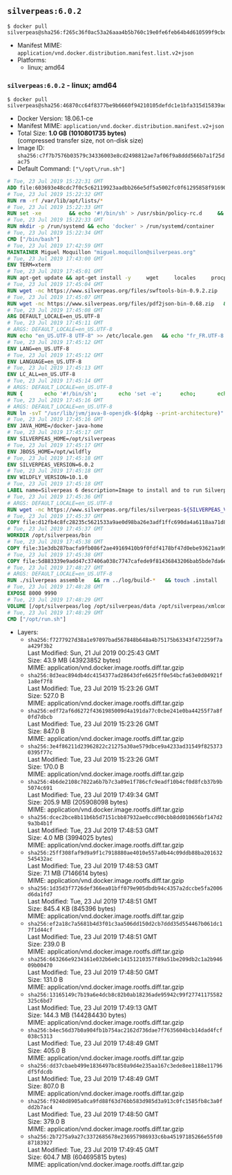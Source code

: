 ## `silverpeas:6.0.2`

```console
$ docker pull silverpeas@sha256:f265c36f0ac53a26aaa4b5b760c19e0fe6feb64b4d610599f9cbdbee5b8f0773
```

-	Manifest MIME: `application/vnd.docker.distribution.manifest.list.v2+json`
-	Platforms:
	-	linux; amd64

### `silverpeas:6.0.2` - linux; amd64

```console
$ docker pull silverpeas@sha256:46870cc64f8377be9b6660f94210105defdc1e1bfa315d15839ad4797f87ab96
```

-	Docker Version: 18.06.1-ce
-	Manifest MIME: `application/vnd.docker.distribution.manifest.v2+json`
-	Total Size: **1.0 GB (1010801735 bytes)**  
	(compressed transfer size, not on-disk size)
-	Image ID: `sha256:c7f7b7576b03579c34336003e8cd2498812ae7af06f9a8ddd566b7a1f25dac75`
-	Default Command: `["\/opt\/run.sh"]`

```dockerfile
# Tue, 23 Jul 2019 15:22:31 GMT
ADD file:603693e48cdc7f0c5c62119923aadbb266e5df5a5002fc0f61295858f91690e8 in / 
# Tue, 23 Jul 2019 15:22:32 GMT
RUN rm -rf /var/lib/apt/lists/*
# Tue, 23 Jul 2019 15:22:33 GMT
RUN set -xe 		&& echo '#!/bin/sh' > /usr/sbin/policy-rc.d 	&& echo 'exit 101' >> /usr/sbin/policy-rc.d 	&& chmod +x /usr/sbin/policy-rc.d 		&& dpkg-divert --local --rename --add /sbin/initctl 	&& cp -a /usr/sbin/policy-rc.d /sbin/initctl 	&& sed -i 's/^exit.*/exit 0/' /sbin/initctl 		&& echo 'force-unsafe-io' > /etc/dpkg/dpkg.cfg.d/docker-apt-speedup 		&& echo 'DPkg::Post-Invoke { "rm -f /var/cache/apt/archives/*.deb /var/cache/apt/archives/partial/*.deb /var/cache/apt/*.bin || true"; };' > /etc/apt/apt.conf.d/docker-clean 	&& echo 'APT::Update::Post-Invoke { "rm -f /var/cache/apt/archives/*.deb /var/cache/apt/archives/partial/*.deb /var/cache/apt/*.bin || true"; };' >> /etc/apt/apt.conf.d/docker-clean 	&& echo 'Dir::Cache::pkgcache ""; Dir::Cache::srcpkgcache "";' >> /etc/apt/apt.conf.d/docker-clean 		&& echo 'Acquire::Languages "none";' > /etc/apt/apt.conf.d/docker-no-languages 		&& echo 'Acquire::GzipIndexes "true"; Acquire::CompressionTypes::Order:: "gz";' > /etc/apt/apt.conf.d/docker-gzip-indexes 		&& echo 'Apt::AutoRemove::SuggestsImportant "false";' > /etc/apt/apt.conf.d/docker-autoremove-suggests
# Tue, 23 Jul 2019 15:22:33 GMT
RUN mkdir -p /run/systemd && echo 'docker' > /run/systemd/container
# Tue, 23 Jul 2019 15:22:34 GMT
CMD ["/bin/bash"]
# Tue, 23 Jul 2019 17:42:59 GMT
MAINTAINER Miguel Moquillon "miguel.moquillon@silverpeas.org"
# Tue, 23 Jul 2019 17:43:00 GMT
ENV TERM=xterm
# Tue, 23 Jul 2019 17:45:01 GMT
RUN apt-get update && apt-get install -y     wget     locales     procps     net-tools     zip     unzip     openjdk-8-jdk     ffmpeg     imagemagick     ghostscript     ure     gpgv   && rm -rf /var/lib/apt/lists/*   && update-ca-certificates -f
# Tue, 23 Jul 2019 17:45:04 GMT
RUN wget -nc https://www.silverpeas.org/files/swftools-bin-0.9.2.zip   && echo 'd40bd091c84bde2872f2733a3c767b3a686c8e8477a3af3a96ef347cf05c5e43 *swftools-bin-0.9.2.zip' | sha256sum -   && unzip swftools-bin-0.9.2.zip -d /   && rm swftools-bin-0.9.2.zip
# Tue, 23 Jul 2019 17:45:07 GMT
RUN wget -nc https://www.silverpeas.org/files/pdf2json-bin-0.68.zip   && echo 'eec849cdd75224f9d44c0999ed1fbe8764a773d8ab0cf7fff4bf922ab81c9f84 *pdf2json-bin-0.68.zip' | sha256sum -   && unzip pdf2json-bin-0.68.zip -d /   && rm pdf2json-bin-0.68.zip
# Tue, 23 Jul 2019 17:45:08 GMT
ARG DEFAULT_LOCALE=en_US.UTF-8
# Tue, 23 Jul 2019 17:45:11 GMT
# ARGS: DEFAULT_LOCALE=en_US.UTF-8
RUN echo "en_US.UTF-8 UTF-8" >> /etc/locale.gen   && echo "fr_FR.UTF-8 UTF-8" >> /etc/locale.gen   && echo "de_DE.UTF-8 UTF-8" >> /etc/locale.gen   && locale-gen   && update-locale LANG=${DEFAULT_LOCALE} LANGUAGE=${DEFAULT_LOCALE} LC_ALL=${DEFAULT_LOCALE}
# Tue, 23 Jul 2019 17:45:12 GMT
ENV LANG=en_US.UTF-8
# Tue, 23 Jul 2019 17:45:12 GMT
ENV LANGUAGE=en_US.UTF-8
# Tue, 23 Jul 2019 17:45:13 GMT
ENV LC_ALL=en_US.UTF-8
# Tue, 23 Jul 2019 17:45:14 GMT
# ARGS: DEFAULT_LOCALE=en_US.UTF-8
RUN { 		echo '#!/bin/sh'; 		echo 'set -e'; 		echo; 		echo 'dirname "$(dirname "$(readlink -f "$(which javac || which java)")")"'; 	} > /usr/local/bin/docker-java-home 	&& chmod +x /usr/local/bin/docker-java-home
# Tue, 23 Jul 2019 17:45:16 GMT
# ARGS: DEFAULT_LOCALE=en_US.UTF-8
RUN ln -svT "/usr/lib/jvm/java-8-openjdk-$(dpkg --print-architecture)" /docker-java-home
# Tue, 23 Jul 2019 17:45:16 GMT
ENV JAVA_HOME=/docker-java-home
# Tue, 23 Jul 2019 17:45:17 GMT
ENV SILVERPEAS_HOME=/opt/silverpeas
# Tue, 23 Jul 2019 17:45:17 GMT
ENV JBOSS_HOME=/opt/wildfly
# Tue, 23 Jul 2019 17:45:18 GMT
ENV SILVERPEAS_VERSION=6.0.2
# Tue, 23 Jul 2019 17:45:18 GMT
ENV WILDFLY_VERSION=10.1.0
# Tue, 23 Jul 2019 17:45:18 GMT
LABEL name=Silverpeas 6 description=Image to install and to run Silverpeas 6 vendor=Silverpeas version=6.0.2 build=1
# Tue, 23 Jul 2019 17:45:36 GMT
# ARGS: DEFAULT_LOCALE=en_US.UTF-8
RUN wget -nc https://www.silverpeas.org/files/silverpeas-${SILVERPEAS_VERSION}-wildfly${WILDFLY_VERSION%.?.?}.zip   && wget -nc https://www.silverpeas.org/files/silverpeas-${SILVERPEAS_VERSION}-wildfly${WILDFLY_VERSION%.?.?}.zip.asc   && gpg --keyserver ha.pool.sks-keyservers.net --recv-keys 3F4657EF9C591F2FEA458FEBC19391EB3DF442B6   && gpg --batch --verify silverpeas-${SILVERPEAS_VERSION}-wildfly${WILDFLY_VERSION%.?.?}.zip.asc silverpeas-${SILVERPEAS_VERSION}-wildfly${WILDFLY_VERSION%.?.?}.zip   && wget -nc http://download.jboss.org/wildfly/${WILDFLY_VERSION}.Final/wildfly-${WILDFLY_VERSION}.Final.zip   && unzip silverpeas-${SILVERPEAS_VERSION}-wildfly${WILDFLY_VERSION%.?.?}.zip -d /opt   && unzip wildfly-${WILDFLY_VERSION}.Final.zip -d /opt   && mv /opt/silverpeas-${SILVERPEAS_VERSION}-wildfly${WILDFLY_VERSION%.?.?} /opt/silverpeas   && mv /opt/wildfly-${WILDFLY_VERSION}.Final /opt/wildfly   && rm *.zip   && mkdir -p /root/.m2
# Tue, 23 Jul 2019 17:45:37 GMT
COPY file:d12fb4c8fc28235c5621533a9ae0d98ba26e3adf1ffc690da4a6118aa71d8190 in /root/.m2/ 
# Tue, 23 Jul 2019 17:45:37 GMT
WORKDIR /opt/silverpeas/bin
# Tue, 23 Jul 2019 17:45:38 GMT
COPY file:31e3db287bacfa9fb086f2ae49169410b9f0fdf4178bf47d0ebe93621aa996e4 in /opt/ 
# Tue, 23 Jul 2019 17:45:38 GMT
COPY file:5d883339e9add47c37406a038c7747cafede9f81436843206bab5bde7da6e2f6 in /opt/silverpeas/configuration/silverpeas/ 
# Tue, 23 Jul 2019 17:48:27 GMT
# ARGS: DEFAULT_LOCALE=en_US.UTF-8
RUN ./silverpeas assemble   && rm ../log/build-*   && touch .install
# Tue, 23 Jul 2019 17:48:28 GMT
EXPOSE 8000 9990
# Tue, 23 Jul 2019 17:48:29 GMT
VOLUME [/opt/silverpeas/log /opt/silverpeas/data /opt/silverpeas/xmlcomponents/workflows]
# Tue, 23 Jul 2019 17:48:29 GMT
CMD ["/opt/run.sh"]
```

-	Layers:
	-	`sha256:f7277927d38a1e97097bad567848b648a4b75175b63343f472259f7aa429f3b2`  
		Last Modified: Sun, 21 Jul 2019 00:25:43 GMT  
		Size: 43.9 MB (43923852 bytes)  
		MIME: application/vnd.docker.image.rootfs.diff.tar.gzip
	-	`sha256:8d3eac894db4dc4154377ad28643dfe6625ff0e54bcfa63e0d04921f1a8ef7f8`  
		Last Modified: Tue, 23 Jul 2019 15:23:26 GMT  
		Size: 527.0 B  
		MIME: application/vnd.docker.image.rootfs.diff.tar.gzip
	-	`sha256:edf72af6d6272f4361985009d4a191da77c0cbe241e0ba44255f7a8f0fd7dbcb`  
		Last Modified: Tue, 23 Jul 2019 15:23:26 GMT  
		Size: 847.0 B  
		MIME: application/vnd.docker.image.rootfs.diff.tar.gzip
	-	`sha256:3e4f86211d23962822c21275a30ae579dbce9a4233ad31549f8253730395f77c`  
		Last Modified: Tue, 23 Jul 2019 15:23:26 GMT  
		Size: 170.0 B  
		MIME: application/vnd.docker.image.rootfs.diff.tar.gzip
	-	`sha256:4b6de2108c7022a6b7b7c3a09e1f786cfc9eadf10b4cf0d8fcb37b9b5074c691`  
		Last Modified: Tue, 23 Jul 2019 17:49:34 GMT  
		Size: 205.9 MB (205908098 bytes)  
		MIME: application/vnd.docker.image.rootfs.diff.tar.gzip
	-	`sha256:dcec2bce8b11b6b5d7151cbb87932ae0ccd90cbb8dd010656bf147d29a3b4b1f`  
		Last Modified: Tue, 23 Jul 2019 17:48:53 GMT  
		Size: 4.0 MB (3994025 bytes)  
		MIME: application/vnd.docker.image.rootfs.diff.tar.gzip
	-	`sha256:25ff308faf9d9a9f1c7918880ae4010e557a0b44c09ddb88ba201632545432ac`  
		Last Modified: Tue, 23 Jul 2019 17:48:53 GMT  
		Size: 7.1 MB (7146614 bytes)  
		MIME: application/vnd.docker.image.rootfs.diff.tar.gzip
	-	`sha256:1d35d3f7726def366ea01bff079e905dbdb94c4357a2dccbe5fa2006d6da1fd7`  
		Last Modified: Tue, 23 Jul 2019 17:48:51 GMT  
		Size: 845.4 KB (845396 bytes)  
		MIME: application/vnd.docker.image.rootfs.diff.tar.gzip
	-	`sha256:ef2a18c7a5681b4d3f01c3aa506dd150d2cb7ddd35d554467b061dc17f1d44cf`  
		Last Modified: Tue, 23 Jul 2019 17:48:51 GMT  
		Size: 239.0 B  
		MIME: application/vnd.docker.image.rootfs.diff.tar.gzip
	-	`sha256:663266e9234161e032b6e0c14151210357f89a51be209db2c1a2b94609b00470`  
		Last Modified: Tue, 23 Jul 2019 17:48:50 GMT  
		Size: 131.0 B  
		MIME: application/vnd.docker.image.rootfs.diff.tar.gzip
	-	`sha256:13165149c7b19a6e4dcb8c82b0ab18236ade95942c99f27741175582325c6bd7`  
		Last Modified: Tue, 23 Jul 2019 17:49:13 GMT  
		Size: 144.3 MB (144284430 bytes)  
		MIME: application/vnd.docker.image.rootfs.diff.tar.gzip
	-	`sha256:b4ec56d37b0a904fb1b754ac2162d736dae7f7635604bcb14dad4fcf038c5313`  
		Last Modified: Tue, 23 Jul 2019 17:48:49 GMT  
		Size: 405.0 B  
		MIME: application/vnd.docker.image.rootfs.diff.tar.gzip
	-	`sha256:dd37cbaeb499e1836497bc850a9d4e235aa167c3ede8ee1188e11796df5fdcdb`  
		Last Modified: Tue, 23 Jul 2019 17:48:49 GMT  
		Size: 807.0 B  
		MIME: application/vnd.docker.image.rootfs.diff.tar.gzip
	-	`sha256:f9240d8905a0ca9fd88f63d76bb583d985d3a913c0fc1585fb8c3a0fdd2b7ac4`  
		Last Modified: Tue, 23 Jul 2019 17:48:50 GMT  
		Size: 379.0 B  
		MIME: application/vnd.docker.image.rootfs.diff.tar.gzip
	-	`sha256:2b7275a9a27c3372685678e236957986933c6ba45197185266e55fd087183927`  
		Last Modified: Tue, 23 Jul 2019 17:49:45 GMT  
		Size: 604.7 MB (604695815 bytes)  
		MIME: application/vnd.docker.image.rootfs.diff.tar.gzip
